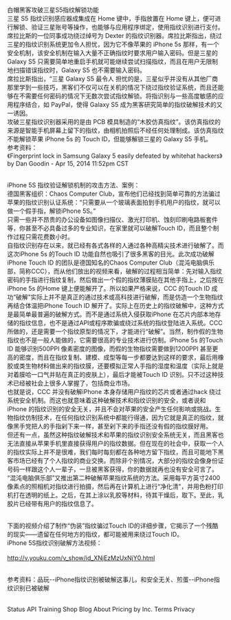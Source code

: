 </br>白帽黑客攻破三星S5指纹解锁功能
</br>三星 S5 指纹识别感应器成集成在 Home 键中，手指放置在 Home 键上，便可进行解锁、验证三星账号等操作，也能够与应用程序绑定，使用指纹识别进行支付。
</br>席拉比斯的一位同事成功绕过绰号为 Dexter 的指纹识别器。席拉比斯指出，绕过三星的指纹识别系统更加令人担忧，因为它不像苹果的 iPhone 5s 那样，有一个安全机制，该安全机制在输入大量不正确指纹时要求用户输入密码。但是三星的 Galaxy S5 只需要简单地重启手机就可能继续尝试扫描指纹，而且在用户无限制地扫描错误指纹时，Galaxy S5 也不需要输入密码。
</br>席拉比斯指出，“三星 Galaxy S5 最令人 担忧的是，三星似乎并没有从其他厂商那里学到一些技巧，黑客们不仅可以在关机的情况下绕过指纹验证系统，而且还能够在不需要任何密码的情况下无数次尝试指纹解锁。将指识别与一些高度敏感的应用程序结合，如 PayPal，使得 Galaxy S5 成为黑客研究简单的指纹破解技术的又一诱因。
</br>攻破三星指纹识别器采用的是由 PCB 模具制造的“木胶仿真指纹”。该仿真指纹的来源是智能手机屏幕上留下的指纹，由相机拍照后不经任何处理制成。该仿真指纹不能解锁苹果 iPhone 5s 的 Touch ID，但能够解锁三星的 Galaxy S5 手机。
</br>参考资料：
</br>《Fingerprint lock in Samsung Galaxy 5 easily defeated by whitehat hackers》        by Dan Goodin - Apr 15, 2014 11:52pm CST

</br>iPhone 5S 指纹验证解锁机制的攻击方法、案例：
</br>德国黑客组织：Chaos Computer Club，宣布他们已经找到简单可靠的方法骗过苹果的指纹识别认证系统：“只需要从一个玻璃表面拍到手机用户的指纹，就可以做一个假手指，解锁iPhone 5S。”
</br>只需一些并不昂贵的办公设备如图像扫描仪、激光打印机、蚀刻印刷电路板套件等，你甚至不必具备过多的专业知识，在家里就可以破解Touch ID，而且整个制作过程只需花费数小时。
</br>自指纹识别存在以来，就已经有各式各样的人通过各种高精尖技术进行破解了。而这次iPhone 5s 的Touch ID 功能自然也吸引了很多黑客的目光。此次成功破解iPhone Touch ID 的团队是德国知名的Chaos Computer Club（混沌电脑俱乐部，简称CCC），而从他们放出的视频来看，破解的过程相当简单：先对输入指纹密码的手指进行指纹复制，然后做出一个假的指纹薄膜贴在其他手指上，之后按在iPhone 5s 的Home 键上便能解开了。所以如果严格来说，CCC 的Touch ID 成功“破解”实际上并不是真正的通过技术或高科技进行破解，而是仿造一个生物指纹再结合体温把iPhone Touch ID 解开了。实际上在历史上的指纹破解中，这种方式是最简单最普遍的破解方式。而不是通过系统入侵获取iPhone 在芯片内部本地存储的指纹信息，也不是通过API或程序欺骗或绕过系统的指纹登陆进入系统。CCC 所做的，还是需要一个指纹原型的情况下，才能进行“破解”。当然，制作假的生物指纹也不是一般人能做的，它需要很高的专业技术进行仿制。iPhone 5s 的Touch ID 能够识别500PPI 像素密度的图像，而假的生物指纹需要做到1200PPI 甚至更高的密度，而且在指纹复制、建模、成型等每一步都要达到这样的要求，最后用橡胶或类生物材料做出来的指纹膜，还要模拟正常人手指的湿度和温度（实际上就是对着膜哈一口气并贴在真正的皮肤上），最后才能被Touch ID 识别。只不过这种技术已经被社会上很多人掌握了，包括商业市场。
</br>也就是说，CCC 并没有破解iPhone 本身存储用户指纹的芯片或者通过hack 绕过系统安全机制。而这也就意味着这种破解技术和指纹识别的安全，或者说和iPhone 的指纹识别的安全无关，并且不会对苹果的安全产生任何影响或挑战。生物指纹仿制技术，在任何指纹识别系统中都能行得通，因为它就是真正的指纹，就像黑手党把人的手指剁下来一样，甚至剁下来的手指还没有假的指纹膜好用。 
</br>但还有一点，虽然这种指纹破解技术和苹果的指纹识别安全系统无关，而且黑客也无法直接从苹果手机里直接获得用户的指纹数据。但在现在的社会中，获取一个人的指纹实际上并不是很难，我们每时每刻都在各种地方留下指纹，而且可能地下黑客市场已经有了个人指纹的商业交换。而除非个别情况，大部分的指纹会像身份证号码一样跟这个人一辈子，一旦被黑客获得，你的数据就再也没有安全可言了。
</br>“混沌电脑俱乐部”又推出第二种破解苹果指纹系统的方法。采用每平方英寸2400像素点的照相机对指纹进行拍摄，然后再在计算机上进行“净化清"，并用色粉打印机打在透明的纸上。之后，在其上涂以乳胶等材料，待其干燥后，取下。至此，乳胶片已经带有用户的指纹信息了。

</br>下面的视频介绍了制作“伪装”指纹骗过Touch ID的详细步骤，它揭示了一个残酷的现实——遗留在任何地方的指纹，都可能被用来绕过Touch ID。
</br>iPhone 5S指纹识别破解方法视频：              
</br>http://v.youku.com/v_show/id_XNjEzMzUxNjY0.html

</br>参考资料：品玩--iPhone指纹识别被破解这事儿，和安全无关、煎蛋--iPhone指纹识别已被破解 

</br>Status API Training Shop Blog About Pricing   by  Inc. Terms Privacy
